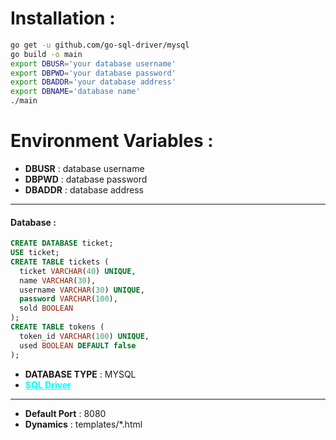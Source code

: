 # Installation :

```bash
go get -u github.com/go-sql-driver/mysql
go build -o main
export DBUSR='your database username'
export DBPWD='your database password'  
export DBADDR='your database address' 
export DBNAME='database name' 
./main

```

# Environment Variables :

- **DBUSR**   :  database username
- **DBPWD**   :  database password
- **DBADDR**  :  database address
---

#### Database :

```sql
CREATE DATABASE ticket;
USE ticket;
CREATE TABLE tickets (
  ticket VARCHAR(40) UNIQUE,
  name VARCHAR(30),
  username VARCHAR(30) UNIQUE,
  password VARCHAR(100),
  sold BOOLEAN
);
CREATE TABLE tokens (
  token_id VARCHAR(100) UNIQUE,
  used BOOLEAN DEFAULT false
);


```

- **DATABASE TYPE** : MYSQL
- <strong><a style="color:cyan;" href="https://github.com/go-sql-driver/mysql">SQL Driver</a></strong>
---
- **Default Port** : 8080
- **Dynamics** : templates/*.html
